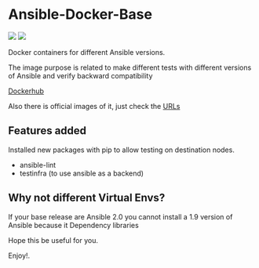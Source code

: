 Ansible-Docker-Base
===================
[![](https://images.microbadger.com/badges/license/padajuan/ansible-docker-base.svg)](http://microbadger.com/images/padajuan/ansible-docker-base)
[![](https://images.microbadger.com/badges/image/padajuan/ansible-docker-base.svg)](http://microbadger.com/images/padajuan/ansible-docker-base)

Docker containers for different Ansible versions.

The image purpose is related to make different tests with different versions of Ansible and verify backward compatibility

[Dockerhub](https://hub.docker.com/r/padajuan/ansible-docker-base/)

Also there is official images of it, just check the [URLs](https://hub.docker.com/search/?q=ansible&page=1&isAutomated=0&isOfficial=0&pullCount=1&starCount=0)

## Features added
Installed new packages with pip to allow testing on destination nodes.
- ansible-lint
- testinfra (to use ansible as a backend)

## Why not different Virtual Envs?
If your base release are Ansible 2.0 you cannot install a 1.9 version of Ansible because it Dependency libraries

Hope this be useful for you.

Enjoy!.
